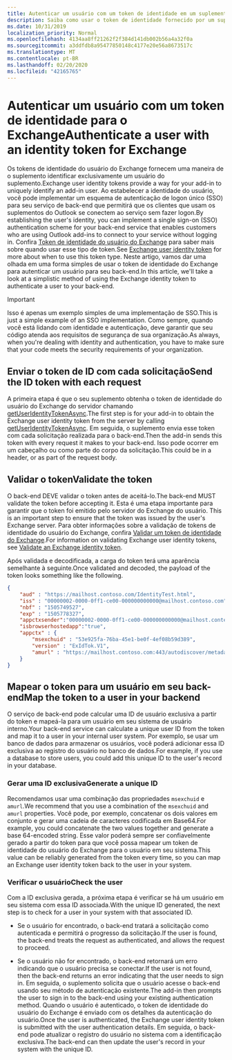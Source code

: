 ```yaml
---
title: Autenticar um usuário com um token de identidade em um suplemento.
description: Saiba como usar o token de identidade fornecido por um suplemento do Outlook para implementar o SSO com o seu serviço.
ms.date: 10/31/2019
localization_priority: Normal
ms.openlocfilehash: 4134aa8ff21262f2f384d141db002b56a4a32f0a
ms.sourcegitcommit: a3ddfdb8a95477850148c4177e20e56a8673517c
ms.translationtype: MT
ms.contentlocale: pt-BR
ms.lasthandoff: 02/20/2020
ms.locfileid: "42165765"
---
```

# <a name="authenticate-a-user-with-an-identity-token-for-exchange"></a><span data-ttu-id="099e2-103">Autenticar um usuário com um token de identidade para o Exchange</span><span class="sxs-lookup"><span data-stu-id="099e2-103">Authenticate a user with an identity token for Exchange</span></span>

<span data-ttu-id="099e2-104">Os tokens de identidade do usuário do Exchange fornecem uma maneira de o suplemento identificar exclusivamente um usuário do suplemento.</span><span class="sxs-lookup"><span data-stu-id="099e2-104">Exchange user identity tokens provide a way for your add-in to uniquely identify an add-in user.</span></span> <span data-ttu-id="099e2-105">Ao estabelecer a identidade do usuário, você pode implementar um esquema de autenticação de logon único (SSO) para seu serviço de back-end que permitirá que os clientes que usam os suplementos do Outlook se conectem ao serviço sem fazer logon.</span><span class="sxs-lookup"><span data-stu-id="099e2-105">By establishing the user's identity, you can implement a single sign-on (SSO) authentication scheme for your back-end service that enables customers who are using Outlook add-ins to connect to your service without logging in.</span></span> <span data-ttu-id="099e2-106">Confira [Token de identidade do usuário do Exchange](authentication.md#exchange-user-identity-token) para saber mais sobre quando usar esse tipo de token.</span><span class="sxs-lookup"><span data-stu-id="099e2-106">See [Exchange user identity token](authentication.md#exchange-user-identity-token) for more about when to use this token type.</span></span> <span data-ttu-id="099e2-107">Neste artigo, vamos dar uma olhada em uma forma simples de usar o token de identidade do Exchange para autenticar um usuário para seu back-end.</span><span class="sxs-lookup"><span data-stu-id="099e2-107">In this article, we'll take a look at a simplistic method of using the Exchange identity token to authenticate a user to your back-end.</span></span>

> [!IMPORTANT]
> <span data-ttu-id="099e2-108">Isso é apenas um exemplo simples de uma implementação de SSO.</span><span class="sxs-lookup"><span data-stu-id="099e2-108">This is just a simple example of an SSO implementation.</span></span> <span data-ttu-id="099e2-109">Como sempre, quando você está lidando com identidade e autenticação, deve garantir que seu código atenda aos requisitos de segurança de sua organização.</span><span class="sxs-lookup"><span data-stu-id="099e2-109">As always, when you're dealing with identity and authentication, you have to make sure that your code meets the security requirements of your organization.</span></span>

## <a name="send-the-id-token-with-each-request"></a><span data-ttu-id="099e2-110">Enviar o token de ID com cada solicitação</span><span class="sxs-lookup"><span data-stu-id="099e2-110">Send the ID token with each request</span></span>

<span data-ttu-id="099e2-111">A primeira etapa é que o seu suplemento obtenha o token de identidade do usuário do Exchange do servidor chamando [getUserIdentityTokenAsync](../reference/objectmodel/preview-requirement-set/office.context.mailbox.md#methods).</span><span class="sxs-lookup"><span data-stu-id="099e2-111">The first step is for your add-in to obtain the Exchange user identity token from the server by calling [getUserIdentityTokenAsync](../reference/objectmodel/preview-requirement-set/office.context.mailbox.md#methods).</span></span> <span data-ttu-id="099e2-112">Em seguida, o suplemento envia esse token com cada solicitação realizada para o back-end.</span><span class="sxs-lookup"><span data-stu-id="099e2-112">Then the add-in sends this token with every request it makes to your back-end.</span></span> <span data-ttu-id="099e2-113">Isso pode ocorrer em um cabeçalho ou como parte do corpo da solicitação.</span><span class="sxs-lookup"><span data-stu-id="099e2-113">This could be in a header, or as part of the request body.</span></span>

## <a name="validate-the-token"></a><span data-ttu-id="099e2-114">Validar o token</span><span class="sxs-lookup"><span data-stu-id="099e2-114">Validate the token</span></span>

<span data-ttu-id="099e2-115">O back-end DEVE validar o token antes de aceitá-lo.</span><span class="sxs-lookup"><span data-stu-id="099e2-115">The back-end MUST validate the token before accepting it.</span></span> <span data-ttu-id="099e2-116">Esta é uma etapa importante para garantir que o token foi emitido pelo servidor do Exchange do usuário.
</span><span class="sxs-lookup"><span data-stu-id="099e2-116">This is an important step to ensure that the token was issued by the user's Exchange server.</span></span> <span data-ttu-id="099e2-117">Para obter informações sobre a validação de tokens de identidade do usuário do Exchange, confira [Validar um token de identidade do Exchange](validate-an-identity-token.md).</span><span class="sxs-lookup"><span data-stu-id="099e2-117">For information on validating Exchange user identity tokens, see [Validate an Exchange identity token](validate-an-identity-token.md).</span></span>

<span data-ttu-id="099e2-118">Após validada e decodificada, a carga do token terá uma aparência semelhante à seguinte.</span><span class="sxs-lookup"><span data-stu-id="099e2-118">Once validated and decoded, the payload of the token looks something like the following.</span></span>

```json
{ 
    "aud" : "https://mailhost.contoso.com/IdentityTest.html",
    "iss" : "00000002-0000-0ff1-ce00-000000000000@mailhost.contoso.com",
    "nbf" : "1505749527",
    "exp" : "1505778327",
    "appctxsender":"00000002-0000-0ff1-ce00-000000000000@mailhost.context.com",
    "isbrowserhostedapp":"true",
    "appctx" : {
        "msexchuid" : "53e925fa-76ba-45e1-be0f-4ef08b59d389",
        "version" : "ExIdTok.V1",
        "amurl" : "https://mailhost.contoso.com:443/autodiscover/metadata/json/1"
    }
}
```

## <a name="map-the-token-to-a-user-in-your-backend"></a><span data-ttu-id="099e2-119">Mapear o token para um usuário em seu back-end</span><span class="sxs-lookup"><span data-stu-id="099e2-119">Map the token to a user in your backend</span></span>

<span data-ttu-id="099e2-120">O serviço de back-end pode calcular uma ID de usuário exclusiva a partir do token e mapeá-la para um usuário em seu sistema de usuário interno.</span><span class="sxs-lookup"><span data-stu-id="099e2-120">Your back-end service can calculate a unique user ID from the token and map it to a user in your internal user system.</span></span> <span data-ttu-id="099e2-121">Por exemplo, se usar um banco de dados para armazenar os usuários, você poderá adicionar essa ID exclusiva ao registro do usuário no banco de dados.</span><span class="sxs-lookup"><span data-stu-id="099e2-121">For example, if you use a database to store users, you could add this unique ID to the user's record in your database.</span></span>

### <a name="generate-a-unique-id"></a><span data-ttu-id="099e2-122">Gerar uma ID exclusiva</span><span class="sxs-lookup"><span data-stu-id="099e2-122">Generate a unique ID</span></span>

<span data-ttu-id="099e2-123">Recomendamos usar uma combinação das propriedades `msexchuid` e `amurl`.</span><span class="sxs-lookup"><span data-stu-id="099e2-123">We recommend that you use a combination of the `msexchuid` and `amurl` properties.</span></span> <span data-ttu-id="099e2-124">Você pode, por exemplo, concatenar os dois valores em conjunto e gerar uma cadeia de caracteres codificada em Base64.</span><span class="sxs-lookup"><span data-stu-id="099e2-124">For example, you could concatenate the two values together and generate a base 64-encoded string.</span></span> <span data-ttu-id="099e2-125">Esse valor poderá sempre ser confiavelmente gerado a partir do token para que você possa mapear um token de identidade do usuário do Exchange para o usuário em seu sistema.</span><span class="sxs-lookup"><span data-stu-id="099e2-125">This value can be reliably generated from the token every time, so you can map an Exchange user identity token back to the user in your system.</span></span>

### <a name="check-the-user"></a><span data-ttu-id="099e2-126">Verificar o usuário</span><span class="sxs-lookup"><span data-stu-id="099e2-126">Check the user</span></span>

<span data-ttu-id="099e2-127">Com a ID exclusiva gerada, a próxima etapa é verificar se há um usuário em seu sistema com essa ID associada.</span><span class="sxs-lookup"><span data-stu-id="099e2-127">With the unique ID generated, the next step is to check for a user in your system with that associated ID.</span></span>

- <span data-ttu-id="099e2-128">Se o usuário for encontrado, o back-end tratará a solicitação como autenticada e permitirá o progresso da solicitação.</span><span class="sxs-lookup"><span data-stu-id="099e2-128">If the user is found, the back-end treats the request as authenticated, and allows the request to proceed.</span></span>

- <span data-ttu-id="099e2-129">Se o usuário não for encontrado, o back-end retornará um erro indicando que o usuário precisa se conectar.</span><span class="sxs-lookup"><span data-stu-id="099e2-129">If the user is not found, then the back-end returns an error indicating that the user needs to sign in.</span></span> <span data-ttu-id="099e2-130">Em seguida, o suplemento solicita que o usuário acesse o back-end usando seu método de autenticação existente.</span><span class="sxs-lookup"><span data-stu-id="099e2-130">The add-in then prompts the user to sign in to the back-end using your existing authentication method.</span></span> <span data-ttu-id="099e2-131">Quando o usuário é autenticado, o token de identidade do usuário do Exchange é enviado com os detalhes da autenticação do usuário.</span><span class="sxs-lookup"><span data-stu-id="099e2-131">Once the user is authenticated, the Exchange user identity token is submitted with the user authentication details.</span></span> <span data-ttu-id="099e2-132">Em seguida, o back-end pode atualizar o registro do usuário no sistema com a identificação exclusiva.</span><span class="sxs-lookup"><span data-stu-id="099e2-132">The back-end can then update the user's record in your system with the unique ID.</span></span>
